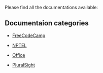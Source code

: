 Please find all the documentations available:

  

## Documentaion categories

  

* [FreeCodeCamp](freeCodeCamp/freeCodeCamp.md)

* [NPTEL](nptel/nptel.md)

* [Office](office/office.md)

* [PluralSight](pluralsight/pluralsight.md)